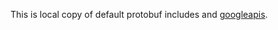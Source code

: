 This is local copy of default protobuf includes and [googleapis](https://github.com/googleapis/googleapis).
